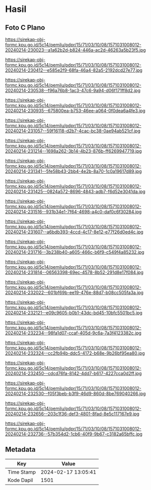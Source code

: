 # Hasil

## Foto C Plano

https://sirekap-obj-formc.kpu.go.id/5c14/pemilu/pdpr/15/71/03/10/08/1571031008012-20240214-230023--a1a62b2d-b824-446a-ac2d-46263a5b23f5.jpg

https://sirekap-obj-formc.kpu.go.id/5c14/pemilu/pdpr/15/71/03/10/08/1571031008012-20240214-230412--e585e2f9-68fa-46a4-82a5-2192dcd27e77.jpg

https://sirekap-obj-formc.kpu.go.id/5c14/pemilu/pdpr/15/71/03/10/08/1571031008012-20240214-230538--f96a76b8-1ac3-47c6-9a94-d06f171ff8d2.jpg

https://sirekap-obj-formc.kpu.go.id/5c14/pemilu/pdpr/15/71/03/10/08/1571031008012-20240214-230935--675800ea-b753-46ee-a064-0f0dea6a4fe3.jpg

https://sirekap-obj-formc.kpu.go.id/5c14/pemilu/pdpr/15/71/03/10/08/1571031008012-20240214-231057--59f16118-d2b7-4cac-bc38-0ae94ab521cf.jpg

https://sirekap-obj-formc.kpu.go.id/5c14/pemilu/pdpr/15/71/03/10/08/1571031008012-20240214-231214--1698a262-3b14-4b23-876b-ff6269947719.jpg

https://sirekap-obj-formc.kpu.go.id/5c14/pemilu/pdpr/15/71/03/10/08/1571031008012-20240214-231341--5fe58b43-2bb4-4e2b-8a70-1c0a19617d89.jpg

https://sirekap-obj-formc.kpu.go.id/5c14/pemilu/pdpr/15/71/03/10/08/1571031008012-20240214-231425--0824a572-8696-4843-adb7-f6d52e3041da.jpg

https://sirekap-obj-formc.kpu.go.id/5c14/pemilu/pdpr/15/71/03/10/08/1571031008012-20240214-231516--931b34e1-7f64-4698-a4c0-daf0c6f30284.jpg

https://sirekap-obj-formc.kpu.go.id/5c14/pemilu/pdpr/15/71/03/10/08/1571031008012-20240214-231607--a6bdb393-4ccd-4c17-8e12-e77f26d0ed4c.jpg

https://sirekap-obj-formc.kpu.go.id/5c14/pemilu/pdpr/15/71/03/10/08/1571031008012-20240214-231716--3b238b40-a605-466c-b6f9-c549f4a85232.jpg

https://sirekap-obj-formc.kpu.go.id/5c14/pemilu/pdpr/15/71/03/10/08/1571031008012-20240214-231814--06563398-69ec-4578-8b52-291d8e17f084.jpg

https://sirekap-obj-formc.kpu.go.id/5c14/pemilu/pdpr/15/71/03/10/08/1571031008012-20240214-232022--601bf69b-ee19-476e-88d7-b08cc505fa3a.jpg

https://sirekap-obj-formc.kpu.go.id/5c14/pemilu/pdpr/15/71/03/10/08/1571031008012-20240214-232121--e09c9605-b0b1-43dc-bd45-10bfc5501bc5.jpg

https://sirekap-obj-formc.kpu.go.id/5c14/pemilu/pdpr/15/71/03/10/08/1571031008012-20240214-232234--98fa1d07-ccaf-405d-9c6a-7a3f4123382c.jpg

https://sirekap-obj-formc.kpu.go.id/5c14/pemilu/pdpr/15/71/03/10/08/1571031008012-20240214-232324--cc2fb94b-ddc5-4172-b68e-9b26bf95ea80.jpg

https://sirekap-obj-formc.kpu.go.id/5c14/pemilu/pdpr/15/71/03/10/08/1571031008012-20240214-232450--cdcd76fa-8142-4dd7-b617-4227cca0d2ff.jpg

https://sirekap-obj-formc.kpu.go.id/5c14/pemilu/pdpr/15/71/03/10/08/1571031008012-20240214-232530--f05f3beb-b3f9-46d9-860d-8be769040266.jpg

https://sirekap-obj-formc.kpu.go.id/5c14/pemilu/pdpr/15/71/03/10/08/1571031008012-20240214-232656--203c1f36-def3-4801-8fad-8e5c117167e9.jpg

https://sirekap-obj-formc.kpu.go.id/5c14/pemilu/pdpr/15/71/03/10/08/1571031008012-20240214-232736--57b354d2-1cb6-40f9-9b67-c3182a65bffc.jpg


## Metadata

| Key        | Value               |
| ---------- | ------------------- |
| Time Stamp | 2024-02-17 13:05:41 |
| Kode Dapil | 1501                |



